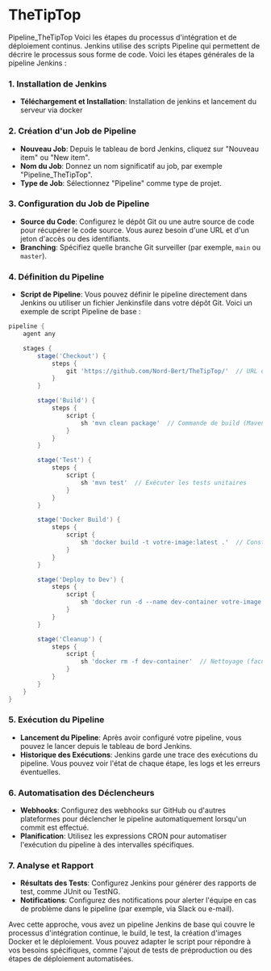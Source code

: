 # TheTipTop
Pipeline_TheTipTop
Voici les étapes du processus d'intégration et de déploiement continus. Jenkins utilise des scripts Pipeline qui permettent de décrire le processus sous forme de code. Voici les étapes générales de la pipeline Jenkins :

### 1. Installation de Jenkins
- **Téléchargement et Installation**: Installation de jenkins et lancement du serveur via docker

### 2. Création d'un Job de Pipeline
- **Nouveau Job**: Depuis le tableau de bord Jenkins, cliquez sur "Nouveau item" ou "New item".
- **Nom du Job**: Donnez un nom significatif au job, par exemple "Pipeline_TheTipTop".
- **Type de Job**: Sélectionnez "Pipeline" comme type de projet.

### 3. Configuration du Job de Pipeline
- **Source du Code**: Configurez le dépôt Git ou une autre source de code pour récupérer le code source. Vous aurez besoin d'une URL et d'un jeton d'accès ou des identifiants.
- **Branching**: Spécifiez quelle branche Git surveiller (par exemple, `main` ou `master`).

### 4. Définition du Pipeline
- **Script de Pipeline**: Vous pouvez définir le pipeline directement dans Jenkins ou utiliser un fichier Jenkinsfile dans votre dépôt Git. Voici un exemple de script Pipeline de base :

```groovy
pipeline {
    agent any

    stages {
        stage('Checkout') {
            steps {
                git 'https://github.com/Nord-Bert/TheTipTop/'  // URL de votre dépôt Git
            }
        }

        stage('Build') {
            steps {
                script {
                    sh 'mvn clean package'  // Commande de build (Maven, Gradle, etc.)
                }
            }
        }

        stage('Test') {
            steps {
                script {
                    sh 'mvn test'  // Exécuter les tests unitaires
                }
            }
        }

        stage('Docker Build') {
            steps {
                script {
                    sh 'docker build -t votre-image:latest .'  // Construire l'image Docker
                }
            }
        }

        stage('Deploy to Dev') {
            steps {
                script {
                    sh 'docker run -d --name dev-container votre-image:latest'  // Déploiement en développement
                }
            }
        }

        stage('Cleanup') {
            steps {
                script {
                    sh 'docker rm -f dev-container'  // Nettoyage (facultatif)
                }
            }
        }
    }
}
```

### 5. Exécution du Pipeline
- **Lancement du Pipeline**: Après avoir configuré votre pipeline, vous pouvez le lancer depuis le tableau de bord Jenkins.
- **Historique des Exécutions**: Jenkins garde une trace des exécutions du pipeline. Vous pouvez voir l'état de chaque étape, les logs et les erreurs éventuelles.

### 6. Automatisation des Déclencheurs
- **Webhooks**: Configurez des webhooks sur GitHub ou d'autres plateformes pour déclencher le pipeline automatiquement lorsqu'un commit est effectué.
- **Planification**: Utilisez les expressions CRON pour automatiser l'exécution du pipeline à des intervalles spécifiques.

### 7. Analyse et Rapport
- **Résultats des Tests**: Configurez Jenkins pour générer des rapports de test, comme JUnit ou TestNG.
- **Notifications**: Configurez des notifications pour alerter l'équipe en cas de problème dans le pipeline (par exemple, via Slack ou e-mail).

Avec cette approche, vous avez un pipeline Jenkins de base qui couvre le processus d'intégration continue, le build, le test, la création d'images Docker et le déploiement. Vous pouvez adapter le script pour répondre à vos besoins spécifiques, comme l'ajout de tests de préproduction ou des étapes de déploiement automatisées.
